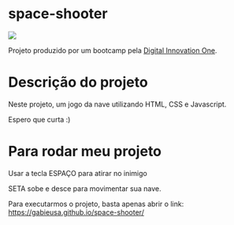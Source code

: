 # space-shooter
<p align="left">
  <a align="center" href="https://github.com/DenverCoder1/readme-typing-svg"><img src="https://readme-typing-svg.herokuapp.com?&font=IBM+Plex+Sans&color=80b112&size=25&lines=Bem+-+vindo+ao+space+shooter+" /></a>
</p>

Projeto produzido por um bootcamp pela [Digital Innovation One](https://digitalinnovation.one).

# Descrição do projeto

Neste projeto,  um jogo da nave utilizando HTML, CSS e Javascript.

Espero que curta :)



# Para rodar meu projeto
Usar a tecla ESPAÇO para atirar no inimigo

SETA sobe e desce para movimentar sua nave.

Para executarmos o projeto, basta apenas abrir o link: https://gabieusa.github.io/space-shooter/
